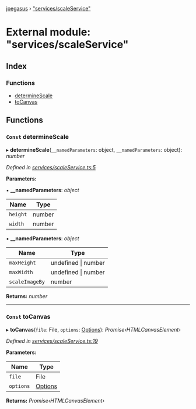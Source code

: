 [jpegasus](../README.md) › ["services/scaleService"](_services_scaleservice_.md)

# External module: "services/scaleService"

## Index

### Functions

* [determineScale](_services_scaleservice_.md#const-determinescale)
* [toCanvas](_services_scaleservice_.md#const-tocanvas)

## Functions

### `Const` determineScale

▸ **determineScale**(`__namedParameters`: object, `__namedParameters`: object): *number*

*Defined in [services/scaleService.ts:5](https://github.com/TonyBrobston/jpegasus/blob/78e3a3f/src/services/scaleService.ts#L5)*

**Parameters:**

▪ **__namedParameters**: *object*

Name | Type |
------ | ------ |
`height` | number |
`width` | number |

▪ **__namedParameters**: *object*

Name | Type |
------ | ------ |
`maxHeight` | undefined &#124; number |
`maxWidth` | undefined &#124; number |
`scaleImageBy` | number |

**Returns:** *number*

___

### `Const` toCanvas

▸ **toCanvas**(`file`: File, `options`: [Options](../interfaces/_types_options_.options.md)): *Promise‹HTMLCanvasElement›*

*Defined in [services/scaleService.ts:19](https://github.com/TonyBrobston/jpegasus/blob/78e3a3f/src/services/scaleService.ts#L19)*

**Parameters:**

Name | Type |
------ | ------ |
`file` | File |
`options` | [Options](../interfaces/_types_options_.options.md) |

**Returns:** *Promise‹HTMLCanvasElement›*
